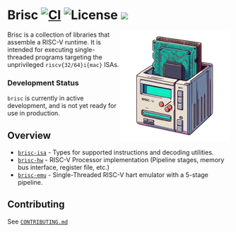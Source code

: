 <h1>
  Brisc
  <a href="https://github.com/anton-rs/kona/actions/workflows/rust_ci.yaml"><img src="https://github.com/anton-rs/kona/actions/workflows/rust_ci.yaml/badge.svg?label=ci" alt="CI"></a>
  <img src="https://img.shields.io/badge/License-MIT-green.svg?label=license&labelColor=2a2f35" alt="License">
  <a href="https://codecov.io/github/clabby/brisc"><img src="https://codecov.io/github/clabby/brisc/graph/badge.svg?token=NLWBJYJJ4T" /></a>
</h1>

<img src="./assets/banner.png" alt="Brisc" align="right" width="250px" align="center">

Brisc is a collection of libraries that assemble a RISC-V runtime. It is intended for executing single-threaded
programs targeting the unprivileged `riscv{32/64}i{mac}` ISAs.

### Development Status

`brisc` is currently in active development, and is not yet ready for use in production.

## Overview

- [`brisc-isa`](./crates/isa) - Types for supported instructions and decoding utilities.
- [`brisc-hw`](./crates/hw) - RISC-V Processor implementation (Pipeline stages, memory bus interface, register file, etc.)
- [`brisc-emu`](./crates/emu) - Single-Threaded RISC-V hart emulator with a 5-stage pipeline.

## Contributing

See [`CONTRIBUTING.md`](./CONTRIBUTING.md)

